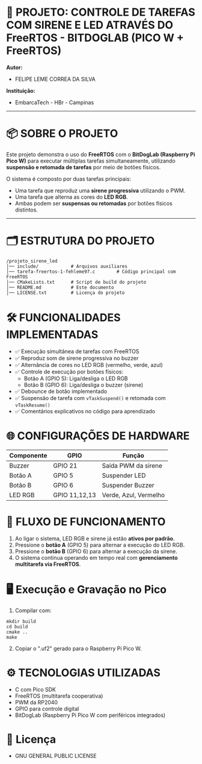 # 🔔 PROJETO: CONTROLE DE TAREFAS COM SIRENE E LED ATRAVÉS DO FreeRTOS - BITDOGLAB (PICO W + FreeRTOS)

**Autor:**  
- FELIPE LEME CORREA DA SILVA

**Instituição:**  
- EmbarcaTech - HBr - Campinas

---

# 📦 SOBRE O PROJETO

Este projeto demonstra o uso do **FreeRTOS** com o **BitDogLab (Raspberry Pi Pico W)** para executar múltiplas tarefas simultaneamente, utilizando **suspensão e retomada de tarefas** por meio de botões físicos.

O sistema é composto por duas tarefas principais:

- Uma tarefa que reproduz uma **sirene progressiva** utilizando o PWM.
- Uma tarefa que alterna as cores do **LED RGB**.
- Ambas podem ser **suspensas ou retomadas** por botões físicos distintos.

---

# 🗂️ ESTRUTURA DO PROJETO

```
/projeto_sirene_led
│── include/            # Arquivos auxiliares
│── tarefa-freertos-1-fehleme97.c        # Código principal com FreeRTOS
│── CMakeLists.txt      # Script de build do projeto
│── README.md           # Este documento
│── LICENSE.txt         # Licença do projeto
```

# 🛠️ FUNCIONALIDADES IMPLEMENTADAS

- ✅ Execução simultânea de tarefas com FreeRTOS  
- ✅ Reproduz som de sirene progressiva no buzzer  
- ✅ Alternância de cores no LED RGB (vermelho, verde, azul)  
- ✅ Controle de execução por botões físicos:  
  - Botão A (GPIO 5): Liga/desliga o LED RGB  
  - Botão B (GPIO 6): Liga/desliga o buzzer (sirene)  
- ✅ Debounce de botão implementado  
- ✅ Suspensão de tarefa com `vTaskSuspend()` e retomada com `vTaskResume()`  
- ✅ Comentários explicativos no código para aprendizado    

# 🌐 CONFIGURAÇÕES DE HARDWARE

| Componente  | GPIO          | Função              |
|-------------|---------------|---------------------|
| Buzzer      | GPIO 21       | Saída PWM da sirene |
| Botão A     | GPIO 5        | Suspender LED       |
| Botão B     | GPIO 6        | Suspender Buzzer    |
| LED RGB     | GPIO 11,12,13 | Verde, Azul, Vermelho |

# 🔄 FLUXO DE FUNCIONAMENTO

1. Ao ligar o sistema, LED RGB e sirene já estão **ativos por padrão**.
2. Pressione o **botão A** (GPIO 5) para alternar a execução do LED RGB.
3. Pressione o **botão B** (GPIO 6) para alternar a execução da sirene.
4. O sistema continua operando em tempo real com **gerenciamento multitarefa via FreeRTOS**.

# 🖥️ Execução e Gravação no Pico

1. Compilar com:

```
mkdir build
cd build
cmake ..
make
``` 

2. Copiar o ".uf2" gerado para o Raspberry Pi Pico W.

# ⚙️ TECNOLOGIAS UTILIZADAS

- C com Pico SDK
- FreeRTOS (multitarefa cooperativa)
- PWM da RP2040
- GPIO para controle digital
- BitDogLab (Raspberry Pi Pico W com periféricos integrados)

# 📜 Licença

- GNU GENERAL PUBLIC LICENSE

